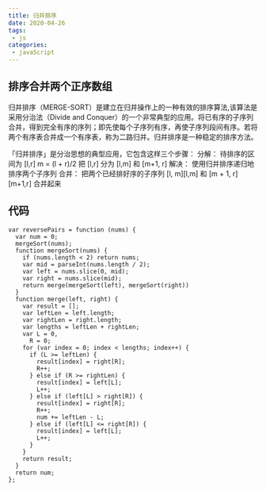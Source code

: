 ```yaml
---
title: 归并排序
date: 2020-04-26
tags:
 - js
categories: 
 - javaScript
---
```


## 排序合并两个正序数组
归并排序（MERGE-SORT）是建立在归并操作上的一种有效的排序算法,该算法是采用分治法（Divide and Conquer）的一个非常典型的应用。将已有序的子序列合并，得到完全有序的序列；即先使每个子序列有序，再使子序列段间有序。若将两个有序表合并成一个有序表，称为二路归并。归并排序是一种稳定的排序方法。

「归并排序」是分治思想的典型应用，它包含这样三个步骤：
分解： 待排序的区间为 [l,r] m = (l + r)/2 把 [l,r] 分为 [l,m] 和 [m+1, r]
解决： 使用归并排序递归地排序两个子序列
合并： 把两个已经排好序的子序列 [l, m][l,m] 和 [m + 1, r][m+1,r] 合并起来

## 代码
```
var reversePairs = function (nums) {
  var num = 0;
  mergeSort(nums);
  function mergeSort(nums) {
    if (nums.length < 2) return nums;
    var mid = parseInt(nums.length / 2);
    var left = nums.slice(0, mid);
    var right = nums.slice(mid);
    return merge(mergeSort(left), mergeSort(right))
  }
  function merge(left, right) {
    var result = [];
    var leftLen = left.length;
    var rightLen = right.length;
    var lengths = leftLen + rightLen;
    var L = 0,
      R = 0;
    for (var index = 0; index < lengths; index++) {
      if (L >= leftLen) {
        result[index] = right[R];
        R++;
      } else if (R >= rightLen) {
        result[index] = left[L];
        L++;
      } else if (left[L] > right[R]) {
        result[index] = right[R];
        R++;
        num += leftLen - L;
      } else if (left[L] <= right[R]) {
        result[index] = left[L];
        L++;
      }
    }
    return result;
  }
  return num;
};
```